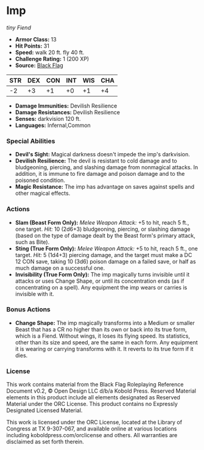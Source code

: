 # Imp

*tiny* *Fiend*

- **Armor Class:** 13
- **Hit Points:** 31 
- **Speed:** walk 20 ft. fly 40 ft.
- **Challenge Rating:** 1 (200 XP)
- **Source:** [Black Flag](https://koboldpress.com/kpstore/product/tovrpg-pg-mv/)

| STR | DEX | CON | INT | WIS | CHA |
| --- | --- | --- | --- | --- | --- |
| -2 | +3 | +1 | +0 | +1 | +4 |

- **Damage Immunities:** Devilish Resilience
- **Damage Resistances:** Devilish Resilience
- **Senses:** darkvision 120 ft.
- **Languages:** Infernal,Common

### Special Abilities

- **Devil's Sight:** Magical darkness doesn't impede the imp's darkvision.
- **Devilish Resilience:** The devil is resistant to cold damage and to bludgeoning, piercing, and slashing damage from nonmagical attacks. In addition, it is immune to fire damage and poison damage and to the poisoned condition.
- **Magic Resistance:** The imp has advantage on saves against spells and other magical effects.

### Actions

- **Slam (Beast Form Only):** _Melee Weapon Attack:_ +5 to hit, reach 5 ft., one target. _Hit:_ 10 (2d6+3) bludgeoning, piercing, or slashing damage (based on the type of damage dealt by the Beast form's primary attack, such as Bite).
- **Sting (True Form Only):** _Melee Weapon Attack:_ +5 to hit, reach 5 ft., one target. _Hit:_ 5 (1d4+3) piercing damage, and the target must make a DC 12 CON save, taking 10 (3d6) poison damage on a failed save, or half as much damage on a successful one.
- **Invisibility (True Form Only):** The imp magically turns invisible until it attacks or uses Change Shape, or until its concentration ends (as if concentrating on a spell). Any equipment the imp wears or carries is invisible with it.

### Bonus Actions

- **Change Shape:** The imp magically transforms into a Medium or smaller Beast that has a CR no higher than its own or back into its true form, which is a Fiend. Without wings, it loses its flying speed. Its statistics, other than its size and speed, are the same in each form. Any equipment it is wearing or carrying transforms with it. It reverts to its true form if it dies.


### License

This work contains material from the Black Flag Roleplaying Reference Document v0.2, © Open Design LLC d/b/a Kobold Press. Reserved Material elements in this product include all elements designated as Reserved Material under the ORC License. This product contains no Expressly Designated Licensed Material.

This work is licensed under the ORC License, located at the Library of Congress at TX 9-307-067, and available online at various locations including koboldpress.com/orclicense and others. All warranties are disclaimed as set forth therein.
